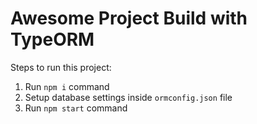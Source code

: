 # Awesome Project Build with TypeORM

Steps to run this project:

1. Run `npm i` command
2. Setup database settings inside `ormconfig.json` file
5. Run `npm start` command
